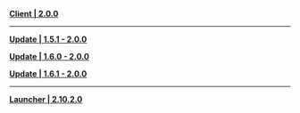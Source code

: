 **[Client | 2.0.0](https://d3ln624mszu7ty.cloudfront.net/client_app/pc_mihoyo/20210721_3a3ca8dfe8b26ea2/GenshinImpact_2.0.0.zip)**

---

**[Update | 1.5.1 - 2.0.0](https://d3ln624mszu7ty.cloudfront.net/client_app/update/hk4e_global/10/game_1.5.1_2.0.0_diff_iQmNhMF0VAqnUTb1.zip)**

**[Update | 1.6.0 - 2.0.0](https://d3ln624mszu7ty.cloudfront.net/client_app/update/hk4e_global/10/game_1.6.0_2.0.0_diff_NmOQGgYFcB60KLzk.zip)**

**[Update | 1.6.1 - 2.0.0](https://d3ln624mszu7ty.cloudfront.net/client_app/update/hk4e_global/10/game_1.6.1_2.0.0_diff_GLrkVi02eEIJHmoZ.zip)**

---

**[Launcher | 2.10.2.0](https://d3ln624mszu7ty.cloudfront.net/client_app/update/hk4e_global/10/update_20210707145437_906c4d25PUR1BSt7.zip)**

